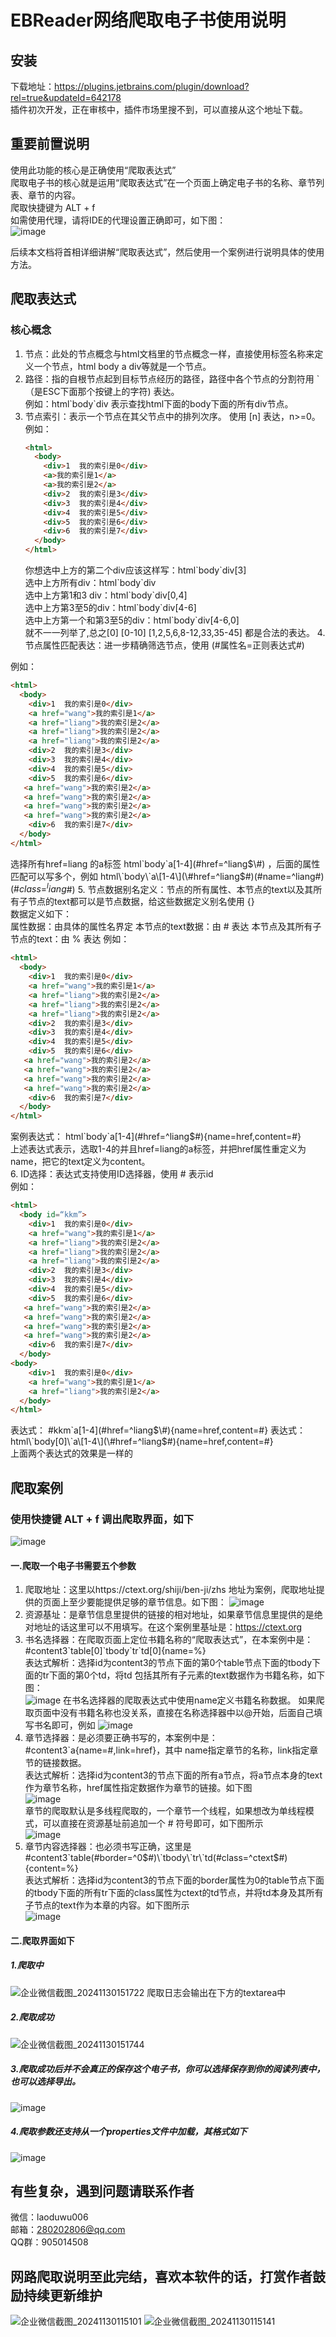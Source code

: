 # EBReader网络爬取电子书使用说明
## 安装
下载地址：https://plugins.jetbrains.com/plugin/download?rel=true&updateId=642178  
插件初次开发，正在审核中，插件市场里搜不到，可以直接从这个地址下载。  
## 重要前置说明
使用此功能的核心是正确使用“爬取表达式”  
爬取电子书的核心就是运用“爬取表达式”在一个页面上确定电子书的名称、章节列表、章节的内容。  
爬取快捷键为  ALT + f  
如需使用代理，请将IDE的代理设置正确即可，如下图：  
![image](https://github.com/user-attachments/assets/56f933e2-2e9e-47de-9632-a12d53d6c222)  

后续本文档将首相详细讲解“爬取表达式”，然后使用一个案例进行说明具体的使用方法。  
## 爬取表达式
### 核心概念  
1. 节点：此处的节点概念与html文档里的节点概念一样，直接使用标签名称来定义一个节点，html body a div等就是一个节点。  
2. 路径：指的自根节点起到目标节点经历的路径，路径中各个节点的分割符用  \`（是ESC下面那个按键上的字符)  表达。  
   例如：html\`body\`div 表示查找html下面的body下面的所有div节点。
3. 节点索引：表示一个节点在其父节点中的排列次序。  使用 [n] 表达，n>=0。
   例如：
   ```html
   <html>
     <body>
       <div>1  我的索引是0</div>
       <a>我的索引是1</a>
       <a>我的索引是2</a>
       <div>2  我的索引是3</div>
       <div>3  我的索引是4</div>
       <div>4  我的索引是5</div>
       <div>5  我的索引是6</div>
       <div>6  我的索引是7</div>
     </body>
   </html>
   ```
   你想选中上方的第二个div应该这样写：html\`body\`div[3]  
   选中上方所有div：html\`body\`div  
   选中上方第1和3 div：html\`body\`div[0,4]  
   选中上方第3至5的div：html\`body\`div[4-6]  
   选中上方第一个和第3至5的div：html\`body\`div[4-6,0]  
   就不一一列举了,总之[0]  [0-10]  [1,2,5,6,8-12,33,35-45]  都是合法的表达。
4.节点属性匹配表达：进一步精确筛选节点，使用 (#属性名=正则表达式#)  

例如：  
   ```html
   <html>
     <body>
       <div>1  我的索引是0</div>
       <a href="wang">我的索引是1</a>
       <a href="liang">我的索引是2</a>
       <a href="liang">我的索引是2</a>
       <a href="liang">我的索引是2</a>
       <div>2  我的索引是3</div>
       <div>3  我的索引是4</div>
       <div>4  我的索引是5</div>
       <div>5  我的索引是6</div>
      <a href="wang">我的索引是2</a>
      <a href="wang">我的索引是2</a>
      <a href="wang">我的索引是2</a>
      <a href="wang">我的索引是2</a>
       <div>6  我的索引是7</div>
     </body>
   </html>
   ```
选择所有href=liang 的a标签 html\`body\`a\[1-4\](\#href=^liang$\#) ，后面的属性匹配可以写多个，例如  
html\`body\`a\[1-4\](\#href=^liang$\#)(\#name=^liang$\#)(\#class=^liang$\#)
5. 节点数据别名定义：节点的所有属性、本节点的text以及其所有子节点的text都可以是节点数据，给这些数据定义别名使用 {}   
数据定义如下：  
属性数据：由具体的属性名界定
本节点的text数据：由 # 表达
本节点及其所有子节点的text：由 % 表达
例如：  
   ```html
   <html>
     <body>
       <div>1  我的索引是0</div>
       <a href="wang">我的索引是1</a>
       <a href="liang">我的索引是2</a>
       <a href="liang">我的索引是2</a>
       <a href="liang">我的索引是2</a>
       <div>2  我的索引是3</div>
       <div>3  我的索引是4</div>
       <div>4  我的索引是5</div>
       <div>5  我的索引是6</div>
      <a href="wang">我的索引是2</a>
      <a href="wang">我的索引是2</a>
      <a href="wang">我的索引是2</a>
      <a href="wang">我的索引是2</a>
       <div>6  我的索引是7</div>
     </body>
   </html>
   ```
案例表达式： html\`body\`a\[1-4\](\#href=^liang$\#){name=href,content=#}  
上述表达式表示，选取1-4的并且href=liang的a标签，并把href属性重定义为name，把它的text定义为content。  
6. ID选择：表达式支持使用ID选择器，使用 # 表示id  
例如：
   ```html
   <html>
     <body id=“kkm”>
       <div>1  我的索引是0</div>
       <a href="wang">我的索引是1</a>
       <a href="liang">我的索引是2</a>
       <a href="liang">我的索引是2</a>
       <a href="liang">我的索引是2</a>
       <div>2  我的索引是3</div>
       <div>3  我的索引是4</div>
       <div>4  我的索引是5</div>
       <div>5  我的索引是6</div>
      <a href="wang">我的索引是2</a>
      <a href="wang">我的索引是2</a>
      <a href="wang">我的索引是2</a>
      <a href="wang">我的索引是2</a>
       <div>6  我的索引是7</div>
     </body>
  <body>
       <div>1  我的索引是0</div>
       <a href="wang">我的索引是1</a>
       <a href="liang">我的索引是2</a>
     </body>
   </html>
   ```
表达式： #kkm\`a\[1-4\](\#href=^liang$\#){name=href,content=#}  
表达式： html\`body[0]\`a\[1-4\](\#href=^liang$\#){name=href,content=#}  
上面两个表达式的效果是一样的



## 爬取案例
### 使用快捷键  ALT + f 调出爬取界面，如下  
![image](https://github.com/user-attachments/assets/98fda731-499a-43ee-98c8-e0bbe8f79917)  
#### 一.爬取一个电子书需要五个参数
1. 爬取地址：这里以https://ctext.org/shiji/ben-ji/zhs 地址为案例，爬取地址提供的页面上至少要能提供足够的章节信息。如下图：
   ![image](https://github.com/user-attachments/assets/e6371c70-3092-4582-abe6-c302e565ed91)  
2. 资源基址：是章节信息里提供的链接的相对地址，如果章节信息里提供的是绝对地址的话这里可以不用填写。在这个案例里基址是：https://ctext.org  
3. 书名选择器：在爬取页面上定位书籍名称的“爬取表达式”，在本案例中是：#content3\`table[0]\`tbody\`tr\`td[0]{name=%}  
   表达式解析：选择id为content3的节点下面的第0个table节点下面的tbody下面的tr下面的第0个td，将td 包括其所有子元素的text数据作为书籍名称，如下图：  
   ![image](https://github.com/user-attachments/assets/47701c6f-e547-44ba-a380-b1253cb62df3)
   在书名选择器的爬取表达式中使用name定义书籍名称数据。
   如果爬取页面中没有书籍名称也没关系，直接在名称选择器中以@开始，后面自己填写书名即可，例如
   ![image](https://github.com/user-attachments/assets/a8083125-f249-486e-831b-6357ad2a3575)
4. 章节选择器：是必须要正确书写的，本案例中是：#content3`a{name=#,link=href}，其中 name指定章节的名称，link指定章节的链接数据。  
   表达式解析：选择id为content3的节点下面的所有a节点，将a节点本身的text作为章节名称，href属性指定数据作为章节的链接。如下图  
   ![image](https://github.com/user-attachments/assets/4161a5e7-a989-4d7e-b0e7-1d059e961585)  
   章节的爬取默认是多线程爬取的，一个章节一个线程，如果想改为单线程模式，可以直接在资源基址前追加一个 # 符号即可，如下图所示  
   ![image](https://github.com/user-attachments/assets/ffe52fc0-e442-40de-9c27-51fef8b99b66)  
5. 章节内容选择器：也必须书写正确，这里是#content3\`table(#border=^0$#)\`tbody\`tr\`td(#class=^ctext$#){content=%}  
   表达式解析：选择id为content3的节点下面的border属性为0的table节点下面的tbody下面的所有tr下面的class属性为ctext的td节点，并将td本身及其所有子节点的text作为本章的内容。如下图所示  
   ![image](https://github.com/user-attachments/assets/20edf05a-69a8-4a03-9253-f3639a6ea488)
#### 二.爬取界面如下
##### 1.爬取中  
![企业微信截图_20241130151722](https://github.com/user-attachments/assets/002399b2-f8dd-4cdb-883b-df1da5960a28)
爬取日志会输出在下方的textarea中  
##### 2.爬取成功  
![企业微信截图_20241130151744](https://github.com/user-attachments/assets/5590e227-2105-4bd0-ab92-8368b4ce2cb4)
##### 3.爬取成功后并不会真正的保存这个电子书，你可以选择保存到你的阅读列表中，也可以选择导出。  
![image](https://github.com/user-attachments/assets/a299a3bf-be3a-44a7-b754-20a467044e5d)
##### 4.爬取参数还支持从一个properties文件中加载，其格式如下  
![image](https://github.com/user-attachments/assets/17cad487-3476-4302-88e1-3ff6ffeff2ba)  
## 有些复杂，遇到问题请联系作者
微信：laoduwu006  
邮箱：280202806@qq.com  
QQ群：905014508  
## 网路爬取说明至此完结，喜欢本软件的话，打赏作者鼓励持续更新维护
![企业微信截图_20241130115101](https://github.com/user-attachments/assets/ab66f392-fd61-4df5-85ac-270cc867ae5c)
![企业微信截图_20241130115141](https://github.com/user-attachments/assets/83b5d748-68b6-405f-8558-eaaa1e6ee917)
